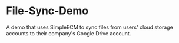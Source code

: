 File-Sync-Demo
======================

A demo that uses SimpleECM to sync files from users' cloud storage accounts to their company's Google Drive account.
